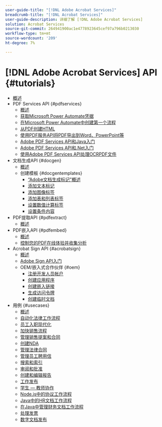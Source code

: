 ```yaml
---
user-guide-title: "[!DNL Adobe Acrobat Services]"
breadcrumb-title: "[!DNL Acrobat Services]"
user-guide-description: 详细了解 [!DNL Adobe Acrobat Services]
solution: Acrobat Services
source-git-commit: 264941900ac1e4778923645cef97a796b0213030
workflow-type: tm+mt
source-wordcount: '209'
ht-degree: 7%

---
```



# [!DNL Adobe Acrobat Services] API {#tutorials}

+ [概述](overview.md)
+ PDF Services API {#pdfservices}
   + [概述](pdfservices/overview-pdfservices.md)
   + [获取Microsoft Power Automate凭据](pdfservices/getting-credentials-power-automate.md)
   + [在Microsoft Power Automate中创建第一个流程](pdfservices/create-workflow-power-automate.md)
   + [从PDF创建HTML](pdfservices/createpdffromhtml.md)
   + [使用PDF服务API将PDF导出到Word、PowerPoint等](pdfservices/exportpdf.md)
   + [Adobe PDF Services API和Java入门](pdfservices/gettingstartedjava.md)
   + [Adobe PDF Services API和.Net入门](pdfservices/gettingstartednet.md)
   + [使用Adobe PDF Services API处理OCRPDF文件](pdfservices/ocr.md)
+ 文档生成API {#docgen}
   + [概述](docgen/overview-docgen.md)
   + 创建模板 {#docgentemplates}
      + [“Adobe文档生成标记”概述](docgen/taggeroverview.md)
      + [添加文本标记](docgen/taggeraddtexttags.md)
      + [添加图像标签](docgen/taggeraddimagetags.md)
      + [添加表和列表标签](docgen/taggertables.md)
      + [设置数值计算标签](docgen/taggercalculations.md)
      + [设置条件内容](docgen/taggerconditional.md)
+ PDF提取API {#pdfextract}
   + [概述](pdfextract/overview-extract.md)
+ PDF嵌入API {#pdfembed}
   + [概述](pdfembed/overview-embed.md)
   + [控制您的PDF在线体验并收集分析](pdfembed/controlpdfexperience.md)
+ Acrobat Sign API {#acrobatsign}
   + [概述](acrobatsign/overview-sign.md)
   + [Adobe Sign API入门](acrobatsign/signapi.md)
   + OEM/嵌入式合作伙伴 {#oem}
      + [注册开发人员帐户](acrobatsign/sign-up-developer-account.md)
      + [创建应用程序](acrobatsign/creating-your-application.md)
      + [创建嵌入链接](acrobatsign/creating-an-embed-link.md)
      + [生成访问令牌](acrobatsign/generating-an-access-token.md)
      + [创建临时文档](acrobatsign/creating-a-transient-document.md)
+ 用例 {#usecases}
   + [概述](usecases/overview-usecases.md)
   + [自动化法律工作流程](usecases/automatelegalworkflows.md)
   + [员工入职现代化](usecases/employeeonboarding.md)
   + [加快销售流程](usecases/acceleratesales.md)
   + [管理销售提案和合同](usecases/sales.md)
   + [创建NDA](usecases/nda.md)
   + [管理法律合同](usecases/legal.md)
   + [管理员工聘用信](usecases/offer.md)
   + [搜索和索引](usecases/searching.md)
   + [审阅和批准](usecases/reviews.md)
   + [创建和编辑报告](usecases/reportcreation.md)
   + [工作发布](usecases/jobposting.md)
   + [学生 — 教师协作](usecases/educationcollab.md)
   + [Node.js中的协议工作流程](usecases/AgreementWorkflowsNodejs.md)
   + [Java中的HR文档工作流程](usecases/HRAgreementWorkflowsJava.md)
   + [在Java中管理财务文档工作流程](usecases/FinanceWorkflowsJava.md)
   + [处理发票](usecases/invoices.md)
   + [数字文档发布](usecases/ddppdfembedapi.md)

